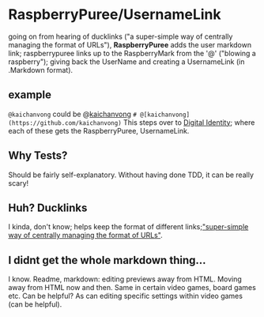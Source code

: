 # RaspberryPuree/UsernameLink
going on from hearing of ducklinks ("a super-simple way of centrally managing the format of URLs"), **RaspberryPuree** adds the user markdown link; raspberrypuree links up to the RaspberryMark from the '@' ("blowing a raspberry"); giving back the UserName and creating a UsernameLink (in .Markdown format).

## example
`@kaichanvong` could be @[kaichanvong](https://github.com/kaichanvong) `# @[kaichanvong](https://github.com/kaichanvong)` 
This steps over to [Digital Identity](https://kaichanvong.github.io/#digitalIdentityContent); where each of these gets the RaspberryPuree, UsernameLink.

## Why Tests? 
Should be fairly self-explanatory. Without having done TDD, it can be really scary!

## Huh? Ducklinks
I kinda, don't know; helps keep the format of different links;["super-simple way of centrally managing the format of URLs"](https://github.com/henrygarner/ducklink).

## I didnt get the whole markdown thing...
I know. Readme, markdown: editing previews away from HTML. Moving away from HTML now and then. Same in certain video games, board games etc. Can be helpful? As can editing specific settings within video games (can be helpful).
